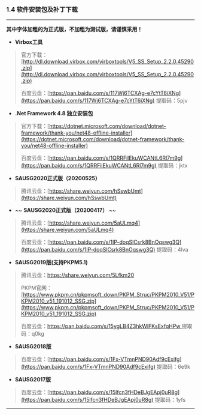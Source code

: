 ### 1.4 软件安装包及补丁下载
---

**其中字体加粗的为正式版，不加粗为测试版，请谨慎采用！**

* **Virbox工具**
> 官方下载：[http://dl.download.virbox.com/virboxtools/V5_SS_Setup_2.2.0.45290.zip](http://dl.download.virbox.com/virboxtools/V5_SS_Setup_2.2.0.45290.zip)
>
> 百度云盘：[https://pan.baidu.com/s/117Wj6TCXAg-e7cYtT6iXNg](https://pan.baidu.com/s/117Wj6TCXAg-e7cYtT6iXNg)  提取码：5pjv 

* **.Net Framework 4.8 独立安装包**
> 官方下载：[https://dotnet.microsoft.com/download/dotnet-framework/thank-you/net48-offline-installer](https://dotnet.microsoft.com/download/dotnet-framework/thank-you/net48-offline-installer)
> 
> 百度云盘：[https://pan.baidu.com/s/1QRRFilEkuWCANtL6Rl7m9g](https://pan.baidu.com/s/1QRRFilEkuWCANtL6Rl7m9g)  提取码：jktx

* **SAUSG2020正式版（20200525）**
> 腾讯云盘：[https://share.weiyun.com/hSswbUmt](https://share.weiyun.com/hSswbUmt)

* ~~ **SAUSG2020正式版（20200417）** ~~
> 腾讯云盘：[https://share.weiyun.com/5aULmq4](https://share.weiyun.com/5aULmq4)
> 
> 百度云盘：[https://pan.baidu.com/s/1IP-doqSlCsrk8BnOqswg3Q](https://pan.baidu.com/s/1IP-doqSlCsrk8BnOqswg3Q) 提取码：4lva

* **SAUSG2019版(支持PKPM5.1)**
> 腾讯云盘：[https://share.weiyun.com/5Lfkm20 ](https://share.weiyun.com/5Lfkm20 )
> 
> PKPM官网：[https://www.pkpm.cn/pkpmsoft_down/PKPM_Struc/PKPM2010_V51/PKPM2010_v51_191012_SSG.zip](https://www.pkpm.cn/pkpmsoft_down/PKPM_Struc/PKPM2010_V51/PKPM2010_v51_191012_SSG.zip)
> 
>百度云盘：[https://pan.baidu.com/s/15ygLB4Z3hkWlFKsExfqHPw ](https://pan.baidu.com/s/15ygLB4Z3hkWlFKsExfqHPw ) 提取码：q0kg

* **SAUSG2018版**
> 百度云盘：[https://pan.baidu.com/s/1Fx-VTmnPND90Adf9cExifg](https://pan.baidu.com/s/1Fx-VTmnPND90Adf9cExifg) 提取码：6e9k

* **SAUSG2017版**
> 百度云盘：[https://pan.baidu.com/s/15lfcn3fHDeBJgEApj0uR8g](https://pan.baidu.com/s/15lfcn3fHDeBJgEApj0uR8g) 提取码：1yfs

---
